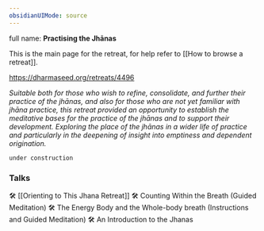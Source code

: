 ```yaml
---
obsidianUIMode: source
---
```

full name: **Practising the Jhānas**

This is the main page for the retreat, for help refer to [[How to browse a retreat]].

https://dharmaseed.org/retreats/4496

_Suitable both for those who wish to refine, consolidate, and further their practice of the jhānas, and also for those who are not yet familiar with jhāna practice, this retreat provided an opportunity to establish the meditative bases for the practice of the jhānas and to support their development. Exploring the place of the jhānas in a wider life of practice and particularly in the deepening of insight into emptiness and dependent origination._
<br/>

```ad-danger
under construction
```

### Talks
🛠️ [[Orienting to This Jhana Retreat]]
🛠️ Counting Within the Breath (Guided Meditation)
🛠️ The Energy Body and the Whole-body breath (Instructions and Guided Meditation)
🛠️ An Introduction to the Jhanas